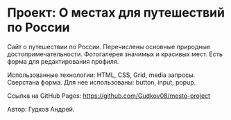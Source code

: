 # Проект: О местах для путешествий по России

Сайт о путешествии по России.
Перечислены основные природные достопримечательности. Фотогалерея значимых и красивых мест.
Есть форма для редактирования профиля.

Использованные технологии: HTML, CSS, Grid, media запросы. Сверстана форма. Для нее использованы: button, input, popup.

Ссылка на GitHub Pages: https://github.com/Gudkov08/mesto-project

Автор: Гудков Андрей.
